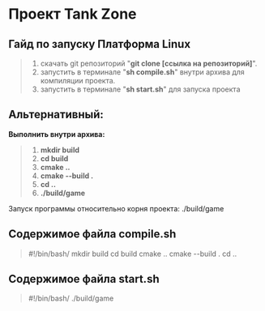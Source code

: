 Проект Tank Zone
================

Гайд по запуску **Платформа Linux**
----------------
> 1. скачать git репозиторий "**git clone [ссылка на репозиторий]**".
> 2. запустить в терминале "**sh compile.sh**" внутри архива для компиляции проекта.
> 3. запустить в терминале "**sh start.sh**" для запуска проекта

Альтернативный:
---------------
**Выполнить внутри архива:**

> 1. **mkdir build**
> 2. **cd build**
> 3. **cmake ..**
> 4. **cmake --build .**
> 5. **cd ..**
> 6. **./build/game**


Запуск программы относительно корня проекта: ./build/game

Содержимое файла compile.sh
---------------
> #!/bin/bash/
> mkdir build
> cd build
> cmake ..
> cmake --build .
> cd ..


Содержимое файла start.sh
---------------
> #!/bin/bash/
> ./build/game
